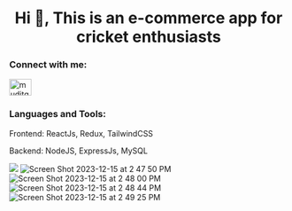 <h1 align="center">Hi 👋, This is an e-commerce app for cricket enthusiasts</h1>

<h3 align="left">Connect with me:</h3>
<p align="left">
<a href="https://linkedin.com/in/muditnsit" target="blank"><img align="center" src="https://cdn.jsdelivr.net/npm/simple-icons@3.0.1/icons/linkedin.svg" alt="muditgarg" height="30" width="40" /></a>

</p>

<h3 align="left">Languages and Tools:</h3>
<p align="left">Frontend: ReactJs, Redux, TailwindCSS</p>
<p align="left"> Backend: NodeJS, ExpressJs, MySQL</p>

<img src="https://github.com/mudit3113/estore/assets/116980345/b6883fb1-fb0c-42d3-8f7a-8149878eed51"></img>
![Screen Shot 2023-12-15 at 2 47 50 PM](https://github.com/mudit3113/estore/assets/116980345/b6883fb1-fb0c-42d3-8f7a-8149878eed51)
![Screen Shot 2023-12-15 at 2 48 00 PM](https://github.com/mudit3113/estore/assets/116980345/57002121-c7cb-43ed-9cda-c2d1ccf009bf)
![Screen Shot 2023-12-15 at 2 48 44 PM](https://github.com/mudit3113/estore/assets/116980345/521ab0d0-7c78-40fc-b006-001494efd0b8)
![Screen Shot 2023-12-15 at 2 49 25 PM](https://github.com/mudit3113/estore/assets/116980345/ab51473a-1df7-40db-9208-82a14679c2ef)


